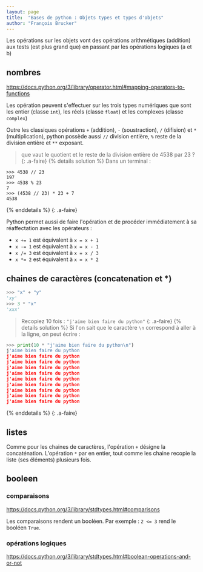 ```yaml
---
layout: page
title:  "Bases de python : Objets types et types d'objets"
author: "François Brucker"
---
```


Les opérations sur les objets vont des opérations arithmétiques (addition) aux tests (est plus grand que) en passant par les opérations logiques (a et b)

## nombres

<https://docs.python.org/3/library/operator.html#mapping-operators-to-functions>

Les opération peuvent s'effectuer sur les trois types numériques que sont les entier (classe `int`), les réels (classe `float`) et les complexes (classe `complex`)

Outre les classiques opérations `+` (addition), `-` (soustraction), `/` (difision) et `*` (multiplication), python possède aussi `//` division entière,  `%` reste de la division entière et `**` exposant.

> que vaut le quotient et le reste de la division entière de 4538 par 23 ?
{: .a-faire}
{% details solution %}
Dans un terminal :

```text
>>> 4538 // 23
197
>>> 4538 % 23
7
>>> (4538 // 23) * 23 + 7
4538
```

{% enddetails %}
{: .a-faire}

Python permet aussi de faire l'opération et de procéder immédiatement à sa réaffectation avec les opérateurs :

* `x += 1` est équivalent à `x = x + 1`
* `x -= 1` est équivalent à `x = x - 1`
* `x /= 3` est équivalent à `x = x / 3`
* `x *= 2` est équivalent à `x = x * 2`

## chaines de caractères (concatenation et *)

```python
>>> "x" + "y"
'xy'
>>> 3 * "x"
'xxx'
```

> Recopiez 10 fois : `"j'aime bien faire du python"`
{: .a-faire}
{% details solution %}
Si l'on sait que le caractère `\n` correspond à aller à la ligne, on peut écrire :

```python
>>> print(10 * "j'aime bien faire du python\n")
j'aime bien faire du python
j'aime bien faire du python
j'aime bien faire du python
j'aime bien faire du python
j'aime bien faire du python
j'aime bien faire du python
j'aime bien faire du python
j'aime bien faire du python
j'aime bien faire du python
j'aime bien faire du python

```

{% enddetails %}
{: .a-faire}

## listes

Comme pour les chaines de caractères, l'opération `+` désigne la concaténation. L'opération `*` par en entier, tout comme les chaine recopie la liste (ses éléments) plusieurs fois.

## booleen

### comparaisons

<https://docs.python.org/3/library/stdtypes.html#comparisons>

Les comparaisons rendent un booléen. Par exemple : `2 <= 3` rend le booléen `True`.

### opérations logiques

<https://docs.python.org/3/library/stdtypes.html#boolean-operations-and-or-not>

